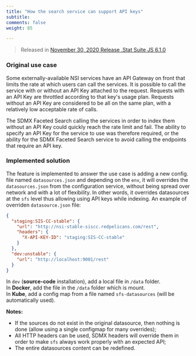```yaml
---
title: "How the search service can support API keys"
subtitle: 
comments: false
weight: 85

---
```


> Released in [November 30, 2020 Release .Stat Suite JS 6.1.0](https://sis-cc.gitlab.io/dotstatsuite-documentation/changelog/#november-30-2020)

### Original use case
Some externally-available NSI services have an API Gateway on front that limits the rate at which users can call the services. It is possible to call the service with or without an API Key attached to the request. Requests with an API Key are throttled according to that key's usage plan. Requests without an API Key are considered to be all on the same plan, with a relatively low acceptable rate of calls. 

The SDMX Faceted Search calling the services in order to index them without an API Key could quickly reach the rate limit and fail. The ability to specify an API Key for the service to use was therefore required, or the ability for the SDMX Faceted Search service to avoid calling the endpoints that require an API key.

### Implemented solution
The feature is implemented to answer the use case is adding a new config. file named `datasources.json` and depending on the `env`, it will overrides the `datasources.json` from the configuration service, without being spread over network and with a lot of flexibility. In other words, it overrides datasources at the `sfs` level thus allowing using API keys while indexing. An example of overriden `datasource.json` file:

```json
{
  "staging:SIS-CC-stable": {
    "url": "http://nsi-stable-siscc.redpelicans.com/rest",
    "headers": {
      "X-API-KEY-ID": "staging:SIS-CC-stable"
    }
  },
  "dev:unstable": {
    "url": "http://localhost:9001/rest"
  }
}
```

In `dev` (**source-code** installation), add a local file in `/data` folder.  
In **Docker**, add the file in the `/data` folder which is mount.  
In **Kube**, add a config map from a file named `sfs-datasources` (will be automatically used).

**Notes:**
* If the sources do not exist in the original datasource, then nothing is done (allow using a single configmap for many overrides);
* All HTTP headers can be used, SDMX headers will override them in order to make `sfs` always work properly with an expected API;
* The entire datasources content can be redefined.
